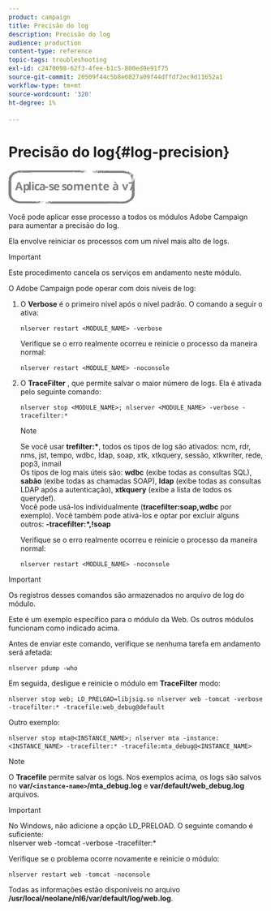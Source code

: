 ```yaml
---
product: campaign
title: Precisão do log
description: Precisão do log
audience: production
content-type: reference
topic-tags: troubleshooting
exl-id: c2470098-62f3-4fee-b1c5-800ed0e91f75
source-git-commit: 20509f44c5b8e0827a09f44dffdf2ec9d11652a1
workflow-type: tm+mt
source-wordcount: '320'
ht-degree: 1%

---
```


# Precisão do log{#log-precision}

![](../../assets/v7-only.svg)

Você pode aplicar esse processo a todos os módulos Adobe Campaign para aumentar a precisão do log.

Ela envolve reiniciar os processos com um nível mais alto de logs.

>[!IMPORTANT]
>
>Este procedimento cancela os serviços em andamento neste módulo.

O Adobe Campaign pode operar com dois níveis de log:

1. O **Verbose** é o primeiro nível após o nível padrão. O comando a seguir o ativa:

   ```
   nlserver restart <MODULE_NAME> -verbose 
   ```

   Verifique se o erro realmente ocorreu e reinicie o processo da maneira normal:

   ```
   nlserver restart <MODULE_NAME> -noconsole
   ```

1. O **TraceFilter** , que permite salvar o maior número de logs. Ela é ativada pelo seguinte comando:

   ```
   nlserver stop <MODULE_NAME>; nlserver <MODULE_NAME> -verbose -tracefilter:*
   ```

   >[!NOTE]
   >
   >Se você usar **trefilter:&#42;**, todos os tipos de log são ativados: ncm, rdr, nms, jst, tempo, wdbc, ldap, soap, xtk, xtkquery, sessão, xtkwriter, rede, pop3, inmail\
   >Os tipos de log mais úteis são: **wdbc** (exibe todas as consultas SQL), **sabão** (exibe todas as chamadas SOAP), **ldap** (exibe todas as consultas LDAP após a autenticação), **xtkquery** (exibe a lista de todos os querydef).\
   >Você pode usá-los individualmente (**tracefilter:soap,wdbc** por exemplo). Você também pode ativá-los e optar por excluir alguns outros: **-tracefilter:&#42;,!soap**

   Verifique se o erro realmente ocorreu e reinicie o processo da maneira normal:

   ```
   nlserver restart <MODULE_NAME> -noconsole
   ```

>[!IMPORTANT]
>
>Os registros desses comandos são armazenados no arquivo de log do módulo.

Este é um exemplo específico para o módulo da Web. Os outros módulos funcionam como indicado acima.

Antes de enviar este comando, verifique se nenhuma tarefa em andamento será afetada:

```
nlserver pdump -who
```

Em seguida, desligue e reinicie o módulo em **TraceFilter** modo:

```
nlserver stop web; LD_PRELOAD=libjsig.so nlserver web -tomcat -verbose -tracefilter:* -tracefile:web_debug@default
```

Outro exemplo:

```
nlserver stop mta@<INSTANCE_NAME>; nlserver mta -instance:<INSTANCE_NAME> -tracefilter:* -tracefile:mta_debug@<INSTANCE_NAME>
```

>[!NOTE]
>
>O **Tracefile** permite salvar os logs. Nos exemplos acima, os logs são salvos no **var/`<instance-name>`/mta_debug.log** e **var/default/web_debug.log** arquivos.

>[!IMPORTANT]
>
>No Windows, não adicione a opção LD_PRELOAD. O seguinte comando é suficiente:\
>nlserver web -tomcat -verbose -tracefilter:&#42;

Verifique se o problema ocorre novamente e reinicie o módulo:

```
nlserver restart web -tomcat -noconsole
```

Todas as informações estão disponíveis no arquivo **/usr/local/neolane/nl6/var/default/log/web.log**.
